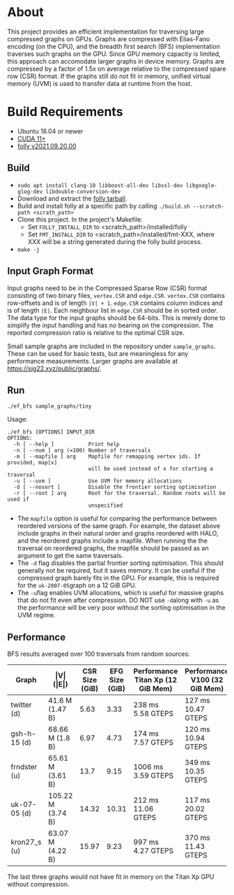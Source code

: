 # About

This project provides an efficient implementation for traversing large compressed graphs on GPUs. Graphs are compressed with Elias-Fano encoding (on the CPU), and the breadth first search (BFS) implementation traverses such graphs on the GPU. Since GPU memory capacity is limited, this approach can accomodate larger graphs in device memory. Graphs are compressed by a factor of 1.5x on average relative to the compressed spare row (CSR) format. If the graphs still do not fit in memory, unified virtual memory (UVM) is used to transfer data at runtime from the host.

# Build Requirements

 - Ubuntu 18.04 or newer
 - [CUDA 11+](https://developer.nvidia.com/cuda-downloads)
 - [folly v2021.09.20.00](https://github.com/facebook/folly/releases/tag/v2021.09.20.00)


## Build

- `sudo apt install clang-10 libboost-all-dev libssl-dev libgoogle-glog-dev libdouble-conversion-dev`
- Download and extract the [folly tarball](https://github.com/facebook/folly/releases/tag/v2021.09.20.00). 
- Build and install folly at a specific path by calling  `./build.sh --scratch-path <scrath_path>`
- Clone this project. In the project's Makefile: 
    - Set `FOLLY_INSTALL_DIR` to <scratch_path\>/installed/folly
    - Set `FMT_INSTALL_DIR` to <scratch_path\>/installed/fmt-XXX, where XXX will be a string generated during the folly build process.
 - `make -j` 

## Input Graph Format
Input graphs need to be in the Compressed Sparse Row (CSR) format consisting of two binary files, `vertex.CSR` and `edge.CSR`. `vertex.CSR` contains row-offsets and is of length `|V| + 1`. `edge.CSR` contains column indices and is of length `|E|`.  Each neighbour list in `edge.CSR` should be in sorted order. The data type for the input graphs should be 64-bits. This is merely done to simplify the input handling and has no bearing on the compression. The reported compression ratio is relative to the optimal CSR size.

Small sample graphs are included in the repository under `sample_graphs`. These can be used for basic tests, but are meaningless for any performance measurements. Larger graphs are available at https://sig22.xyz/public/graphs/.

## Run

`./ef_bfs sample_graphs/tiny`

Usage:

    ./ef_bfs [OPTIONS] INPUT_DIR
    OPTIONS:
      -h [ --help ]           Print help
      -n [ --num ] arg (=100) Number of traversals
      -m [ --mapfile ] arg    Mapfile for remapping vertex ids. If provided, map[x]
                              will be used instead of x for starting a traversal
      -u [ --uvm ]            Use UVM for memory allocations
      -d [ --nosort ]         Disable the frontier sorting optimisation
      -r [ --root ] arg       Root for the traversal. Random roots will be used if 
                              unspecified

 - The `mapfile` option is useful for comparing the performance between reordered versions of the same graph. For example, the dataset above include graphs in their natural order and graphs reordered with HALO, and the reordered graphs include a mapfile. When running the the traversal on reordered graphs, the mapfile should be passed as an argument to get the same traversals.
 - The `-d` flag disables the partial frontier sorting optimisation. This should generally not be required, but it saves memory. It can be useful if the compressed graph barely fits in the GPU. For example, this is required for the `uk-2007-05`graph on a 12 GiB GPU.
 - The `-u`flag enables UVM allocations, which is useful for massive graphs that do not fit even after compression. DO NOT use `-d`along with `-u` as the performance will be very poor without the sorting optimisation in the UVM regime.

## Performance
BFS results averaged over 100 traversals from random sources:

| Graph              | \|V\| (\|E\|)     | CSR Size<br>(GiB) | EFG Size<br>(GiB) | Performance<br>Titan Xp (12 GiB Mem) | Performance<br>V100 (32 GiB Mem) |
|--------------------|-------------------|-------------------|-------------------|--------------------------------------|----------------------------------|
| twitter (d)        | 41.6 M (1.47 B)   | 5.63              | 3.33              | 238 ms<br>5.58 GTEPS                   | 127 ms<br>10.47 GTEPS          |
| gsh-h-15 (d)       | 68.66 M (1.8 B)   | 6.97              | 4.73              | 174 ms<br>7.57 GTEPS                   | 120 ms<br>10.94 GTEPS          |
| frndster (u)       | 65.61 M (3.61 B)  | 13.7              | 9.15              | 1006 ms<br>3.59 GTEPS                  | 349 ms<br>10.35 GTEPS          |
| uk-07-05 (d)       | 105.22 M (3.74 B) | 14.32             | 10.31             | 212 ms<br>11.06 GTEPS                  | 117 ms<br>20.02 GTEPS          |
| kron27_s (u)       | 63.07 M (4.22 B)  | 15.97             | 9.23              | 997 ms<br>4.27 GTEPS                   | 370 ms<br>11.43 GTEPS          |

The last three graphs would not have fit in memory on the Titan Xp GPU without compression.
